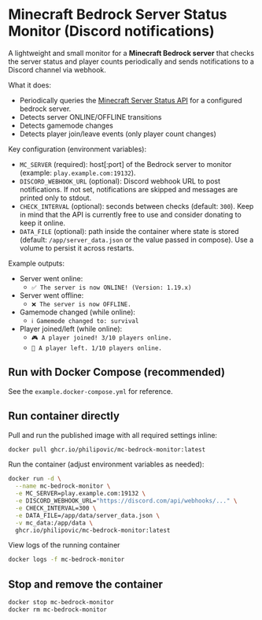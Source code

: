 # Minecraft Bedrock Server Status Monitor (Discord notifications)

A lightweight and small monitor for a **Minecraft Bedrock server** that checks the server status and player counts periodically and sends notifications to a Discord channel via webhook.

What it does:
- Periodically queries the [Minecraft Server Status API](https://mcsrvstat.us/) for a configured bedrock server.
- Detects server ONLINE/OFFLINE transitions
- Detects gamemode changes
- Detects player join/leave events (only player count changes)

Key configuration (environment variables):
- `MC_SERVER` (required): host[:port] of the Bedrock server to monitor (example: `play.example.com:19132`).
- `DISCORD_WEBHOOK_URL` (optional): Discord webhook URL to post notifications. If not set, notifications are skipped and messages are printed only to stdout.
- `CHECK_INTERVAL` (optional): seconds between checks (default: `300`). Keep in mind that the API is currently free to use and consider donating to keep it online.
- `DATA_FILE` (optional): path inside the container where state is stored (default: `/app/server_data.json` or the value passed in compose). Use a volume to persist it across restarts.

Example outputs:
- Server went online:
    - `✅ The server is now ONLINE! (Version: 1.19.x)`
- Server went offline:
    - `❌ The server is now OFFLINE.`
- Gamemode changed (while online):
    - `ℹ️ Gamemode changed to: survival`
- Player joined/left (while online):
    - `🎮 A player joined! 3/10 players online.`
    - `👋 A player left. 1/10 players online.`

## Run with Docker Compose (recommended)

See the `example.docker-compose.yml` for reference.  

## Run container directly

Pull and run the published image with all required settings inline:

```bash
docker pull ghcr.io/philipovic/mc-bedrock-monitor:latest
```

Run the container (adjust environment variables as needed):
```bash
docker run -d \
  --name mc-bedrock-monitor \
  -e MC_SERVER=play.example.com:19132 \
  -e DISCORD_WEBHOOK_URL="https://discord.com/api/webhooks/..." \
  -e CHECK_INTERVAL=300 \
  -e DATA_FILE=/app/data/server_data.json \
  -v mc_data:/app/data \
  ghcr.io/philipovic/mc-bedrock-monitor:latest
```

View logs of the running container

```bash
docker logs -f mc-bedrock-monitor
```
## Stop and remove the container

```bash
docker stop mc-bedrock-monitor
docker rm mc-bedrock-monitor
```

